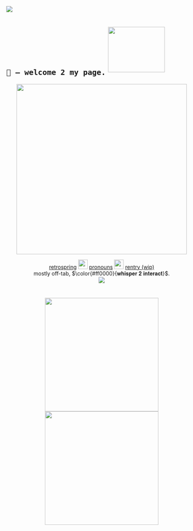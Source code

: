![](https://komarev.com/ghpvc/?username=sednoseterces&color=B3CEE5&style=plastic&label=++++hi❤️++++) <br /> 
# <sub>``🐙 – welcome 2 my page.``</sub> <img src="https://github.com/user-attachments/assets/aab5fd52-35fe-42e8-8399-df7d237f85ff" height=120 width=150>
<div align="center">
<img src="https://github.com/user-attachments/assets/a819fe23-39e1-4614-9b12-94dcc4a0ab03" height=450 weight=750> <br /> 
</div>
<div align="center">
  
 [retrospring](https://retrospring.net/@applepox) <img src="https://github.com/user-attachments/assets/4f895e5f-543e-4283-ad89-3778eedaec18" height=25 weight=25> [pronouns](https://pronouns.cc/@yesmylord) <img src="https://github.com/user-attachments/assets/dc6f5cb4-7a1b-4fb9-9325-488fcdff20bb" height=25 weight=25> [rentry (wip)](https://rentry.co/applepox) <br />
 mostly off-tab, $\color{#ff0000}{𝐰𝐡𝐢𝐬𝐩𝐞𝐫 𝟐 𝐢𝐧𝐭𝐞𝐫𝐚𝐜𝐭}$. <br />
<img src="https://github.com/user-attachments/assets/64e46a18-c6be-404c-9898-94f996ce73e4"> <br />
#
<img src="https://github.com/user-attachments/assets/9fd5e342-6d37-463c-b948-50a5f767f60d" height=300 weight=300><img src="https://github.com/user-attachments/assets/b57cbd9e-a6f8-4896-8798-42c889a33531" height=300 weight=300>
